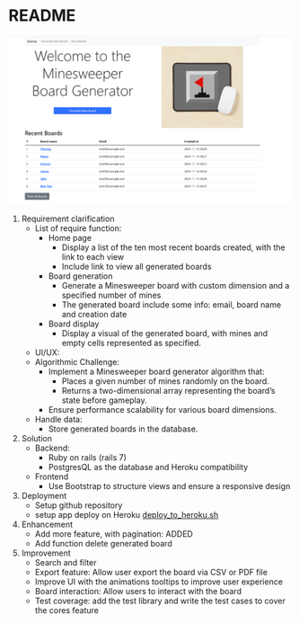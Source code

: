 # README
![img.png](img.png)
1. Requirement clarification
   - List of require function:
     + Home page
       - Display a list of the ten most recent boards created, with the link to each view
       - Include link to view all generated boards 
     + Board generation
       - Generate a Minesweeper board with custom dimension and a specified number of mines
       - The generated board include some info: email, board name and creation date
     + Board display
        - Display a visual of the generated board, with mines and empty cells represented as specified.
   - UI/UX:
   - Algorithmic Challenge:
     + Implement a Minesweeper board generator algorithm that:
       - Places a given number of mines randomly on the board.
       - Returns a two-dimensional array representing the board’s state before gameplay.
     + Ensure performance scalability for various board dimensions.
   - Handle data:
     + Store generated boards in the database.
2. Solution
    + Backend: 
      - Ruby on rails (rails 7)
      - PostgresQL as the database and Heroku compatibility
    + Frontend 
        - Use Bootstrap to structure views and ensure a responsive design
3. Deployment 
   + Setup github repository
   + setup app deploy on Heroku [deploy_to_heroku.sh](deploy_to_heroku.sh)
4. Enhancement
   + Add more feature, with pagination: ADDED
   + Add function delete generated board
5. Improvement
   + Search and filter
   + Export feature: Allow user export the board via CSV or PDF file
   + Improve UI with the animations tooltips to improve user experience
   + Board interaction: Allow users to interact with the board
   + Test coverage: add the test library and write the test cases to cover the cores feature